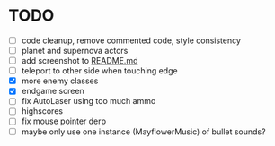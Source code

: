 # TODO

- [ ] code cleanup, remove commented code, style consistency
- [ ] planet and supernova actors
- [ ] add screenshot to [README.md](README.md)
- [ ] teleport to other side when touching edge
- [x] more enemy classes
- [x] endgame screen
- [ ] fix AutoLaser using too much ammo
- [ ] highscores
- [ ] fix mouse pointer derp
- [ ] maybe only use one instance (MayflowerMusic) of bullet sounds?
